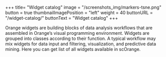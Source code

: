 +++
title= "Widget catalog"
image =  "/screenshots_img/markers-tsne.png"
button =  true
thumbnailImagePosition = "left"
weight = 40
buttonURL = "/widget-catalog/"
buttonText = "Widget catalog"
+++


Orange widgets are building blocks of data analysis workflows that are assembled in Orange’s visual programming environment. Widgets are grouped into classes according to their function. A typical workflow may mix widgets for data input and filtering, visualization, and predictive data mining. Here you can get list of all widgets available in scOrange.    
